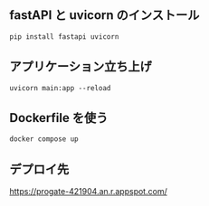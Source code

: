 ## fastAPI と uvicorn のインストール

```
pip install fastapi uvicorn
```

## アプリケーション立ち上げ

```
uvicorn main:app --reload
```

## Dockerfile を使う

```
docker compose up
```

## デプロイ先
https://progate-421904.an.r.appspot.com/
